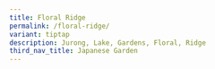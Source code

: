```yaml
---
title: Floral Ridge
permalink: /floral-ridge/
variant: tiptap
description: Jurong, Lake, Gardens, Floral, Ridge
third_nav_title: Japanese Garden
---
```

